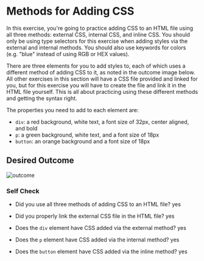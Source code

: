 # Methods for Adding CSS
In this exercise, you're going to practice adding CSS to an HTML file using all 
three methods: external CSS, internal CSS, and inline CSS. You should only be 
using type selectors for this exercise when adding styles via the external and 
internal methods. You should also use keywords for colors (e.g. "blue" instead 
of using RGB or HEX values).

There are three elements for you to add styles to, each of which uses a 
different method of adding CSS to it, as noted in the outcome image below. 
All other exercises in this section will have a CSS file provided and linked 
for you, but for this exercise you will have to create the file and link it in 
the HTML file yourself. This is all about practicing using these different 
methods and getting the syntax right.

The properties you need to add to each element are:

* `div`: a red background, white text, a font size of 32px, center aligned, and 
  bold
* `p`: a green background, white text, and a font size of 18px
* `button`: an orange background and a font size of 18px

## Desired Outcome
![outcome](https://user-images.githubusercontent.com/70952936/131268832-f3a3bbde-c9e6-4e73-9b99-79ffa3d2144a.png)


### Self Check
- Did you use all three methods of adding CSS to an HTML file?
  yes
  
- Did you properly link the external CSS file in the HTML file?
  yes
  
- Does the `div` element have CSS added via the external method?
  yes
  
- Does the `p` element have CSS added via the internal method?
  yes
  
- Does the `button` element have CSS added via the inline method?
  yes
